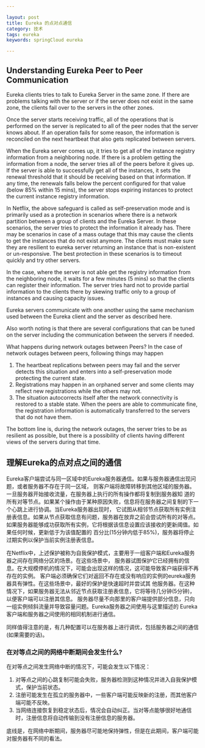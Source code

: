 ```yaml
---

layout: post
title: Eureka 的点对点通信 
category: 技术
tags: eureka
keywords: springCloud eureka

---
```


## Understanding Eureka Peer to Peer Communication ##

Eureka clients tries to talk to Eureka Server in the same zone. If there are problems talking with the server or if the
 server does not exist in the same zone, the clients fail over to the servers in the other zones.

Once the server starts receiving traffic, all of the operations that is performed on the server is replicated to all of 
the peer nodes that the server knows about. If an operation fails for some reason, the information is reconciled on the
 next heartbeat that also gets replicated between servers.

When the Eureka server comes up, it tries to get all of the instance registry information from a neighboring node. 
If there is a problem getting the information from a node, the server tries all of the peers before it gives up.
If the server is able to successfully get all of the instances, it sets the renewal threshold that it should be 
receiving based on that information. If any time, the renewals falls below the percent configured for that 
value (below 85% within 15 mins), the server stops expiring instances to protect the current instance 
registry information.

In Netflix, the above safeguard is called as self-preservation mode and is primarily used as a protection in scenarios
 where there is a network partition between a group of clients and the Eureka Server. In these scenarios, the server
  tries to protect the information it already has. There may be scenarios in case of a mass outage that this may cause
   the clients to get the instances that do not exist anymore. The clients must make sure they are resilient to eureka
    server returning an instance that is non-existent or un-responsive. The best protection in these scenarios is to 
    timeout quickly and try other servers.

In the case, where the server is not able get the registry information from the neighboring node, it waits for 
a few minutes (5 mins) so that the clients can register their information. The server tries hard not to provide 
partial information to the clients there by skewing traffic only to a group of instances and causing capacity issues.

Eureka servers communicate with one another using the same mechanism used between the Eureka client and the server
 as described here.

Also worth noting is that there are several configurations that can be tuned on the server including the 
communication between the servers if needed.

What happens during network outages between Peers?
In the case of network outages between peers, following things may happen

1. The heartbeat replications between peers may fail and the server detects this situation and enters into a
 self-preservation mode protecting the current state.
2. Registrations may happen in an orphaned server and some clients may reflect new registrations while 
the others may not.
3. The situation autocorrects itself after the network connectivity is restored to a stable state.
 When the peers are able to communicate fine, the registration information is automatically transferred
  to the servers that do not have them.

The bottom line is, during the network outages, the server tries to be as resilient as possible, but there 
is a possibility of clients having different views of the servers during that time.

## 理解Eureka的点对点之间的通信 ##
Eureka客户端尝试与同一区域中的Eureka服务器通信。如果与服务器通信出现问题，或者服务器不存在于同一区域，
则客户端将故障转移到其他区域的服务器。一旦服务器开始接收流量，在服务器上执行的所有操作都将复制到服务器知
道的所有对等节点。如果某个操作由于某种原因失败，信息将在服务器之间复制的下一个心跳上进行协调。当Eureka服务器出现时，
它试图从相邻节点获取所有实例注册表信息。如果从节点获取信息有问题，服务器在放弃之前会尝试所有的对等点。
如果服务器能够成功获取所有实例，它将根据该信息设置应该接收的更新阈值。如果任何时候，更新低于为该值配置的
百分比(15分钟内低于85%)，服务器将停止过期实例以保护当前实例注册表信息。

在Netflix中，上述保护被称为自我保护模式，主要用于一组客户端和Eureka服务器之间存在网络分区的场景。在这些场景中，
服务器试图保护它已经拥有的信息。在大规模停机的情况下，可能会出现这样的情况，这可能导致客户端获得不再存在的实例。
客户端必须确保它们对返回不存在或没有响应的实例的eureka服务器具有弹性。在这些场景中，最好的保护是快速超时并尝试其
他服务器。在这种情况下，如果服务器无法从邻近节点获取注册表信息，它将等待几分钟(5分钟)，以便客户端可以注册其信息。
服务器尽量不向那里的客户端提供部分信息，只向一组实例倾斜流量并导致容量问题。Eureka服务器之间使用与这里描述的
Eureka客户端和服务器之间使用的相同机制进行通信。

同样值得注意的是，有几种配置可以在服务器上进行调优，包括服务器之间的通信(如果需要的话)。

### 在对等点之间的网络中断期间会发生什么? ###
在对等点之间发生网络中断的情况下，可能会发生以下情况：
1. 对等点之间的心跳复制可能会失败，服务器检测到这种情况并进入自我保护模式，保护当前状态。
2. 注册可能发生在孤立的服务器中，一些客户端可能反映新的注册，而其他客户端可能不反映。
3. 当网络连接恢复到稳定状态后，情况会自动纠正。当对等点能够很好地通信时，注册信息将自动传输到没有注册信息的服务器。

底线是，在网络中断期间，服务器尽可能地保持弹性，但是在此期间，客户端可能对服务器有不同的看法。